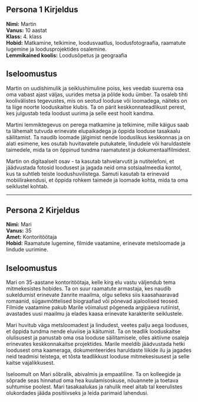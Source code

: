 
## Persona 1 Kirjeldus

**Nimi:** Martin  
**Vanus:** 10 aastat  
**Klass:** 4. klass  
**Hobid:** Matkamine, telkimine, loodusvaatlus, loodusfotograafia, raamatute lugemine ja loodusprojektides osalemine.  
**Lemmikained koolis:** Loodusõpetus ja geograafia  


## Iseloomustus

Martin on uudishimulik ja seiklushimuline poiss, kes veedab suurema osa oma vabast ajast väljas, uurides metsa ja põlde kodu ümber. Ta osaleb tihti koolivälistes tegevustes, mis on seotud looduse või loomadega, näiteks on ta liige noorte looduskaitse klubis. Ta on pärit keskkonnateadlikust perest, kes julgustab teda loodust uurima ja selle eest hoolt kandma.

Martini lemmiktegevus on perega matkamine ja telkimine, mille käigus saab ta lähemalt tutvuda erinevate elupaikadega ja õppida looduse tasakaalu säilitamist. Ta naudib loomade jälgimist nende looduslikus keskkonnas ja on alati esimene, kes osutab huvitavatele putukatele, lindudele või haruldastele taimedele, mida ta on õppinud tundma raamatutest ja dokumentaalfilmidest.

Martin on digitaalselt osav - ta kasutab tahvelarvutit ja nutitelefoni, et jäädvustada fotosid loodusest ja jagada neid oma sotsiaalmeedia kontol, kus ta suhtleb teiste loodushuvilistega. Samuti kasutab ta erinevaid mobiilirakendusi, et õppida rohkem taimede ja loomade kohta, mida ta oma seiklustel kohtab.

---

## Persona 2 Kirjeldus

**Nimi:** Mari  
**Vanus:** 35  
**Amet:** Kontoritöötaja  
**Hobid:** Raamatute lugemine, filmide vaatamine, erinevate metsloomade ja lindude uurimine.


## Iseloomustus

Mari on 35-aastane kontoritöötaja, kelle kirg elu vastu väljendub tema mitmekesistes hobides. Ta on suur raamatute armastaja, kes naudib sukeldumist erinevate žanrite maailma, olgu selleks siis kaasahaaravad romaanid, sügavmõttelised biograafiad või põnevad ajaloolised teosed. Filmide vaatamine pakub Marile võimalust põgeneda argipäeva rutiinist, avastades uusi maailmu ja elades kaasa erinevate karakterite seiklustele.

Mari huvitub väga metsloomadest ja lindudest, veetes palju aega looduses, et õppida tundma nende eluviise ja käitumist. Ta on teadlik looduskaitse olulisusest ja panustab oma osa looduse säilitamisele, olles aktiivne osaleja erinevates keskkonnakaitse projektides. Marile meeldib jäädvustada hetki loodusest oma kaameraga, dokumenteerides haruldaste liikide ilu ja jagades neid teadmisi teistega, et tõsta teadlikkust looduse mitmekesisusest ja selle kaitse vajalikkusest.

Iseloomult on Mari sõbralik, abivalmis ja empaatiline. Ta on kolleegide ja sõprade seas hinnatud oma hea kuulamisoskuse, nõuannete ja toetava suhtumise poolest. Mari tasakaalukas ja rahulik meel aitab tal keerulistes olukordades jääda positiivseks ja leida parimaid lahendusi.

